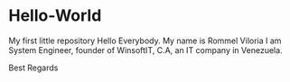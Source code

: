 # Hello-World
My first little repository
Hello Everybody.
My name is Rommel Viloria
I am System Engineer, founder of WinsoftIT, C.A, an IT company in Venezuela.

Best Regards
